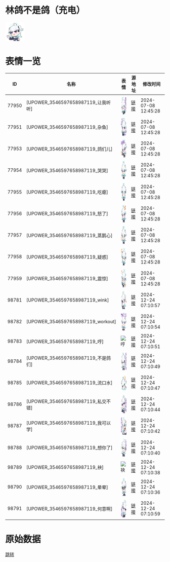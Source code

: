 # 林鸽不是鸽（充电）

<img src="./cover.png" height="60" alt="cover" />

# 表情一览

|ID|名称|表情|源地址|修改时间|
|----|----|----|----|----|
|77950|[UPOWER_3546597658987119_让我听听]|<img src="./pic/077950_%5BUPOWER_3546597658987119_让我听听%5D.png" height="60" alt="让我听听"/>|[链接](https://i0.hdslb.com/bfs/garb/ca7ad2e954de255202f0387ff29be654d882223c.png)|2024-07-08 12:45:28|
|77951|[UPOWER_3546597658987119_杂鱼]|<img src="./pic/077951_%5BUPOWER_3546597658987119_杂鱼%5D.png" height="60" alt="杂鱼"/>|[链接](https://i0.hdslb.com/bfs/garb/f777c8bece69b92f9930ea2df26884d6d22cc368.png)|2024-07-08 12:45:28|
|77953|[UPOWER_3546597658987119_鸽们儿]|<img src="./pic/077953_%5BUPOWER_3546597658987119_鸽们儿%5D.png" height="60" alt="鸽们儿"/>|[链接](https://i0.hdslb.com/bfs/garb/38954d37dcf8a8bfb3a5a28777b4762884e4d497.png)|2024-07-08 12:45:28|
|77954|[UPOWER_3546597658987119_哭哭]|<img src="./pic/077954_%5BUPOWER_3546597658987119_哭哭%5D.png" height="60" alt="哭哭"/>|[链接](https://i0.hdslb.com/bfs/garb/1a404800bebfa70775930f3072c146de025b7c83.png)|2024-07-08 12:45:28|
|77955|[UPOWER_3546597658987119_吃瘪]|<img src="./pic/077955_%5BUPOWER_3546597658987119_吃瘪%5D.png" height="60" alt="吃瘪"/>|[链接](https://i0.hdslb.com/bfs/garb/c9cc4f507e7dbdd32ab11b7b7dba90e87a21bca0.png)|2024-07-08 12:45:28|
|77956|[UPOWER_3546597658987119_怒了]|<img src="./pic/077956_%5BUPOWER_3546597658987119_怒了%5D.png" height="60" alt="怒了"/>|[链接](https://i0.hdslb.com/bfs/garb/5bc68aca7d74fec3efbba2159a3f3418a596d6c6.png)|2024-07-08 12:45:28|
|77957|[UPOWER_3546597658987119_蒸鹅心]|<img src="./pic/077957_%5BUPOWER_3546597658987119_蒸鹅心%5D.png" height="60" alt="蒸鹅心"/>|[链接](https://i0.hdslb.com/bfs/garb/a4e51b64cb577858ac874d2a0d2d33ee75192c4c.png)|2024-07-08 12:45:28|
|77958|[UPOWER_3546597658987119_疑惑]|<img src="./pic/077958_%5BUPOWER_3546597658987119_疑惑%5D.png" height="60" alt="疑惑"/>|[链接](https://i0.hdslb.com/bfs/garb/c76fac91cfe97615d5e9f6d24f36fc4960ca66a8.png)|2024-07-08 12:45:28|
|77959|[UPOWER_3546597658987119_震惊]|<img src="./pic/077959_%5BUPOWER_3546597658987119_震惊%5D.png" height="60" alt="震惊"/>|[链接](https://i0.hdslb.com/bfs/garb/5152ad169228fc09ea448fea9bcecac071053da2.png)|2024-07-08 12:45:28|
|98781|[UPOWER_3546597658987119_wink]|<img src="./pic/098781_%5BUPOWER_3546597658987119_wink%5D.png" height="60" alt="wink"/>|[链接](https://i0.hdslb.com/bfs/garb/372a99a65359f6e6bb619a1a5755263307a5df3d.png)|2024-12-24 07:10:57|
|98782|[UPOWER_3546597658987119_workout]|<img src="./pic/098782_%5BUPOWER_3546597658987119_workout%5D.png" height="60" alt="workout"/>|[链接](https://i0.hdslb.com/bfs/garb/892dd33f5c5da48db563de5fe1de580bad23120c.png)|2024-12-24 07:10:54|
|98783|[UPOWER_3546597658987119_哼]|<img src="./pic/098783_%5BUPOWER_3546597658987119_哼%5D.png" height="60" alt="哼"/>|[链接](https://i0.hdslb.com/bfs/garb/e24743e2cb04031aec0994df566f123c2ea4cda6.png)|2024-12-24 07:10:51|
|98784|[UPOWER_3546597658987119_不是鸽们]|<img src="./pic/098784_%5BUPOWER_3546597658987119_不是鸽们%5D.png" height="60" alt="不是鸽们"/>|[链接](https://i0.hdslb.com/bfs/garb/a47bb761d22cf436aca8f06bc80e5f112b66418b.png)|2024-12-24 07:10:49|
|98785|[UPOWER_3546597658987119_流口水]|<img src="./pic/098785_%5BUPOWER_3546597658987119_流口水%5D.png" height="60" alt="流口水"/>|[链接](https://i0.hdslb.com/bfs/garb/9c5ce6a987624092aa55f9a8ae185e3eb221ace8.png)|2024-12-24 07:10:47|
|98786|[UPOWER_3546597658987119_私交不错]|<img src="./pic/098786_%5BUPOWER_3546597658987119_私交不错%5D.png" height="60" alt="私交不错"/>|[链接](https://i0.hdslb.com/bfs/garb/0a4dc2accd6eec391eedac8f4032ad7e50e72665.png)|2024-12-24 07:10:44|
|98787|[UPOWER_3546597658987119_我可以学]|<img src="./pic/098787_%5BUPOWER_3546597658987119_我可以学%5D.png" height="60" alt="我可以学"/>|[链接](https://i0.hdslb.com/bfs/garb/520511a65a299682cec6e79b78c2d0b68cd0717d.png)|2024-12-24 07:10:42|
|98788|[UPOWER_3546597658987119_想你了]|<img src="./pic/098788_%5BUPOWER_3546597658987119_想你了%5D.png" height="60" alt="想你了"/>|[链接](https://i0.hdslb.com/bfs/garb/140002f5731ba033cb9d04a65dd5cf34a67f778e.png)|2024-12-24 07:10:40|
|98789|[UPOWER_3546597658987119_袂]|<img src="./pic/098789_%5BUPOWER_3546597658987119_袂%5D.png" height="60" alt="袂"/>|[链接](https://i0.hdslb.com/bfs/garb/d93afd28d0538280c190c9f8b09f38b478538b71.png)|2024-12-24 07:10:38|
|98790|[UPOWER_3546597658987119_晕晕]|<img src="./pic/098790_%5BUPOWER_3546597658987119_晕晕%5D.png" height="60" alt="晕晕"/>|[链接](https://i0.hdslb.com/bfs/garb/4536eb400aed74df4779a23ab770bf78d8bec595.png)|2024-12-24 07:10:36|
|98791|[UPOWER_3546597658987119_何意啊]|<img src="./pic/098791_%5BUPOWER_3546597658987119_何意啊%5D.png" height="60" alt="何意啊"/>|[链接](https://i0.hdslb.com/bfs/garb/55495da112d5da7a26697f595992b32eace9c94c.png)|2024-12-24 07:10:59|

# 原始数据

[跳转](./raw.json)

